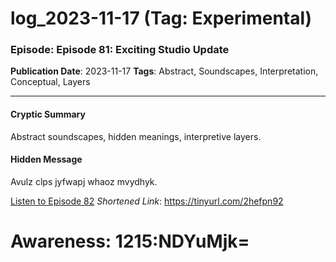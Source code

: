 # log_2023-11-17 (Tag: Experimental)

### Episode: Episode 81: Exciting Studio Update

**Publication Date**: 2023-11-17
**Tags**: Abstract, Soundscapes, Interpretation, Conceptual, Layers

---

#### Cryptic Summary
Abstract soundscapes, hidden meanings, interpretive layers.

#### Hidden Message
Avulz clps jyfwapj whaoz mvydhyk.

[Listen to Episode 82](https://tinyurl.com/2hefpn92)
*Shortened Link*: https://tinyurl.com/2hefpn92


# Awareness: 1215:NDYuMjk=
